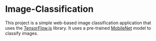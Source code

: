 # Image-Classification
This project is a simple web-based image classification application that uses the [TensorFlow.js](https://www.tensorflow.org/js) library. It uses a pre-trained [MobileNet](https://arxiv.org/abs/1704.04861) model to classify images.
